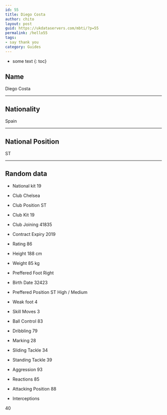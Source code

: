 ```yaml
---
id: 55
title: Diego Costa
author: chito
layout: post
guid: https://ukdataservers.com/mbti/?p=55
permalink: /hello55
tags:
- say thank you
category: Guides
---
```


* some text
{: toc}


## Name  
Diego Costa 

* * *

## Nationality  
Spain 

* * *

## National Position  
ST 

* * *

## Random data 

  * National kit 
19 

  * Club 
Chelsea 

  * Club Position 
ST 

  * Club Kit 
19 

  * Club Joining 
41835 

  * Contract Expiry 
2019 

  * Rating 
86 

  * Height 
188 cm 

  * Weight 
85 kg 

  * Preffered Foot 
Right 

  * Birth Date 
32423 

  * Preffered Position 
ST High / Medium 

  * Weak foot 
4 

  * Skill Moves 
3 

  * Ball Control 
83 

  * Dribbling 
79 

  * Marking 
28 

  * Sliding Tackle 
34 

  * Standing Tackle 
39 

  * Aggression 
93 

  * Reactions 
85 

  * Attacking Position 
88 

  * Interceptions 

40